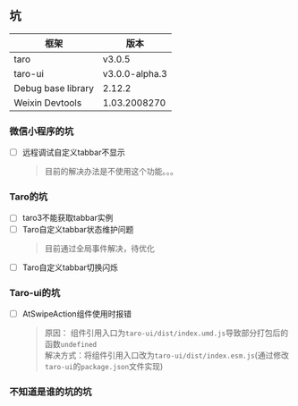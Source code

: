 ## 坑

| 框架 | 版本 |
| ---- | ---- |
| taro | v3.0.5 |
| taro-ui | v3.0.0-alpha.3 |
| Debug base library | 2.12.2 |
| Weixin Devtools | 1.03.2008270 |

### 微信小程序的坑

- [ ] 远程调试自定义tabbar不显示
    > 目前的解决办法是不使用这个功能。。。

### Taro的坑

- [ ] taro3不能获取tabbar实例
- [ ] Taro自定义tabbar状态维护问题
    > 目前通过全局事件解决，待优化
- [ ] Taro自定义tabbar切换闪烁

### Taro-ui的坑

- [ ] AtSwipeAction组件使用时报错
    > 原因： 组件引用入口为`taro-ui/dist/index.umd.js`导致部分打包后的函数`undefined`<br />
    解决方式：将组件引用入口改为`taro-ui/dist/index.esm.js`(通过修改`taro-ui`的`package.json`文件实现)

### 不知道是谁的坑的坑

